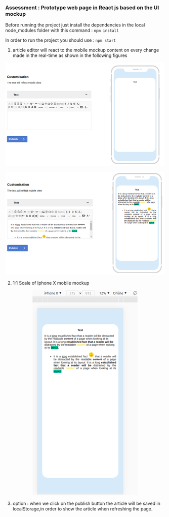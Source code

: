 
### Assessment : Prototype web page in React js based on the UI mockup

Before running the project just install the dependencies in the local node_modules folder  with this command :
`npm install`                    

In order to run the project you should use :
`npm start`


1. article editor will react to  the mobile mockup content on every  change made in the real-time as shown in the following figures

<p align="center"><img src="https://github.com/trudy19/assessment/blob/main/ImagesReadme/DesktopView.png" alt="Invoker"></p>


<p align="center"><img src="https://github.com/trudy19/assessment/blob/main/ImagesReadme/DesktopViewwithverify.png" alt="Invoker"></p>
 

2. 1:1 Scale of Iphone X mobile mockup
<p align="center"><img src="https://github.com/trudy19/assessment/blob/main/ImagesReadme/IphoneXView.png" alt="Invoker"></p>


3. option :
when we click on the publish button the article will be saved in localStorage,in order to show the article when refreshing the page.